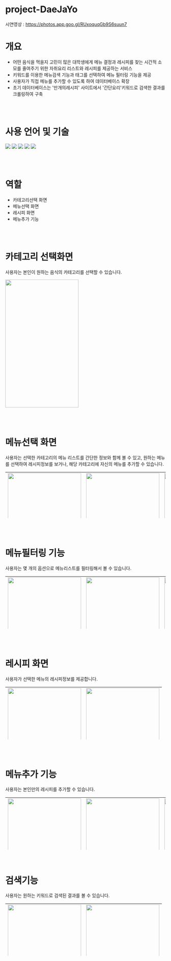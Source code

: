# project-DaeJaYo
시연영상 : https://photos.app.goo.gl/RUxoquqGb9S6suun7

# 개요
- 어떤 음식을 먹을지 고민이 많은 대학생에게 메뉴 결정과 레시피를 찾는 시간적 소모를 줄여주기 위한 자취요리
 리스트와 레시피를 제공하는 서비스
- 키워드를 이용한 메뉴검색 기능과 태그를 선택하여 메뉴 필터링 기능을 제공
- 사용자가 직접 메뉴를 추가할 수 있도록 하여 데이터베이스 확장
- 초기 데이터베이스는 '만개의레시피' 사이트에서 '간단요리'키워드로 검색한 결과를 크롤링하여 구축

<br></br>

# 사용 언어 및 기술
  <h><img src="https://img.shields.io/badge/Android-3DDC84?style=flat-square&logo=Android&logoColor=white"/>
   <img src="https://img.shields.io/badge/AndroidStudio-3DDC84?style=flat-square&logo=AndroidStudio&logoColor=white"/>
  <img src="https://img.shields.io/badge/Java-7F52FF?style=flat-square&logo=Java&logoColor=white"/>
  <img src="https://img.shields.io/badge/Python-00599C?style=flat-square&logo=Python&logoColor=white"/>
  <img src="https://img.shields.io/badge/Firebase-FFCA28?style=flat-square&logo=firebase&logoColor=white"/>

<br></br>

# 역할
 - 카테고리선택 화면
 - 메뉴선택 화면
 - 레시피 화면
 - 메뉴추가 기능

<br></br>
# 카테고리 선택화면
사용자는 본인이 원하는 음식의 카테고리를 선택할 수 있습니다.
<p></p>
<img src="https://user-images.githubusercontent.com/82700895/170924944-ab465ca5-bb7b-433d-9551-92655cbe7c60.png"  width="230" height="400"/>

<br></br>


# 메뉴선택 화면
<div style="width: 100%; height: 200px; overflow: hidden">
  사용자는 선택한 카테고리의 메뉴 리스트를 간단한 정보와 함께 볼 수 있고, 원하는 메뉴를 선택하여 레시피정보를 보거나, 해당 카테고리에 자신의 메뉴를 추가할 수 있습니다.
  <p></p>
  <table>
		<tr>
			<td>
				<img
					src="https://user-images.githubusercontent.com/82700895/170926266-2eb9a7d3-1ced-46c8-b123-dad7e1ca166f.png"
					width="230"
				/>
			</td>
			<td>
				<img
					src="https://user-images.githubusercontent.com/82700895/170926493-1c755725-66e1-4c4c-b7e0-e9ada6304041.png"
					width="230"
				/>
			</td>
      <td>
				<img
					src="https://user-images.githubusercontent.com/82700895/170933395-ff538f9d-563b-4dc7-8716-941581cdec8a.png"
					width="230"
				/>
			</td>
		</tr>
	</table>

</div>

<br></br>

# 메뉴필터링 기능

   <div style="width: 100%; height: 200px; overflow: hidden">
   사용자는 몇 개의 옵션으로 메뉴리스트를 필터링해서 볼 수 있습니다.
   <p></p>
	<table>
		<tr>
			<td>				
				<img
				src="https://user-images.githubusercontent.com/82700895/170934073-134e59b8-758f-4368-9c73-b89d61506a5f.png"
				width="230"
				/>
			</td>
			<td>
				<img				     
					src="https://user-images.githubusercontent.com/82700895/171000608-3e95c352-2aa5-4ba5-a679-d37655782526.png"
					width="230"
				/>
			</td>
			<td>
				<img				     
					src="https://user-images.githubusercontent.com/82700895/171000656-1d36bfeb-87c8-4202-96c8-e14ac40c47b7.png"
					width="230"
				/>
			</td>
		</tr>
	</table>
 </div>
  	
<br></br>



# 레시피 화면
<div style="width: 100%; height: 200px; overflow: hidden">
  사용자가 선택한 메뉴의 레시피정보를 제공합니다.
  <p></p>
	<table>
		<tr>
			<td>
				<img
					src="https://user-images.githubusercontent.com/82700895/170928302-f6b3846d-10d8-477e-a578-72d319fb76e0.png"
					width="230"
				/>
			</td>
			<td>
				<img
					src="https://user-images.githubusercontent.com/82700895/170929831-7600a61d-c24e-4c42-a969-868b4f91f27d.png"
					width="230"
				/>
			</td>
		</tr>
	</table>
</div>

<br></br>
# 메뉴추가 기능
<div style="width: 100%; height: 200px; overflow: hidden">
  사용자는 본인만의 레시피를 추가할 수 있습니다.
  <p></p>
	<table>
    <tr>
      <td>
				<img
					src="https://user-images.githubusercontent.com/82700895/170930465-f69a7647-e95d-4888-9c83-cafc1d6f4658.png"
					width="230"
				/>
			</td>
      <td>
				<img
					src="https://user-images.githubusercontent.com/82700895/170931420-7b34a0ec-5faa-4aee-8019-19eac32b08b3.png"
					width="230"
				/>
			</td>
      <td>
				<img
					src="https://user-images.githubusercontent.com/82700895/170931498-96fc9712-cf16-481b-bc3a-74d585a43e3a.png"
					width="230"
				/>
			</td>
      <td>
				<img
					src="https://user-images.githubusercontent.com/82700895/170931818-d993258f-9241-44bd-9cd9-512b9df2d89b.png"
					width="230"
				/>
			</td>
    </tr>
		<tr>
      <td>
				<img
					src="https://user-images.githubusercontent.com/82700895/170930649-9280d442-b29a-42f8-bf23-f35903465794.png"
					width="230"
				/>
			</td>
      <td>
				<img
					src="https://user-images.githubusercontent.com/82700895/170930787-cbd07d9e-bb10-40eb-b267-c441ed668212.png"
					width="230"
				/>
			</td>
      <td>
				<img
					src="https://user-images.githubusercontent.com/82700895/170931013-4348ddc8-c5c4-484f-a759-533ef0ea968a.png"
					width="230"
				/>
			</td>
      <td>
				<img
					src="https://user-images.githubusercontent.com/82700895/170931138-d1a129fd-d22e-47c1-beb7-f9096046b63e.png"
					width="230"
				/>
			</td>
		</tr>
	</table>
</div>
<br></br>

# 검색기능
<div style="width: 100%; height: 200px; overflow: hidden">
  사용자는 원하는 키워드로 검색된 결과를 볼 수 있습니다.
  <p></p>
	<table>
    <tr>
      <td>
				<img
					src="https://user-images.githubusercontent.com/82700895/170932834-3b2ac373-9f4c-4fd8-b7b7-a26bd030c565.png"
					width="230"
				/>
			</td>
      <td>
				<img
					src="https://user-images.githubusercontent.com/82700895/170932616-ab165d3f-229d-4d51-b0e9-b16c4fce9044.png"
					width="230"
				/>
			</td>
    </tr>
	</table>
</div>
<br></br>


